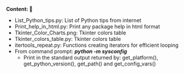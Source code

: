 <B>Content: </B> :gift:


* List_Python_tips.py: List of Python tips from internet
* Print_help_in_html.py: Print any package help in html format
* Tkinter_Color_Charts.png: Tkinter colors table
* Tkinter_colors_table.py: Tkinter colors table
* itertools_repeat.py: Functions creating iterators for efficient looping
* From command prompt: <I><B>python -m sysconfig</B></I>
  - Print in the standard output returned by: get_platform(), get_python_version(), get_path() and get_config_vars()
